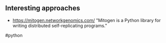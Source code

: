 ## Interesting approaches
- https://mitogen.networkgenomics.com/ "Mitogen is a Python library for writing distributed self-replicating programs."

<!-- Keywords -->
#python
<!-- /Keywords -->
